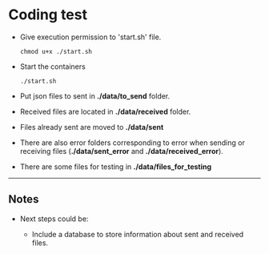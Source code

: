 # Coding test

- Give execution permission to 'start.sh' file.

    `chmod u+x ./start.sh`

- Start the containers

    `./start.sh`

- Put json files to sent in **./data/to_send** folder.

- Received files are located in **./data/received** folder.

- Files already sent are moved to **./data/sent**

- There are also error folders corresponding to error when sending or receiving files (**./data/sent_error** and **./data/received_error**).

- There are some files for testing in **./data/files_for_testing**

---
## Notes

- Next steps could be:

	- Include a database to store information about sent and received files.
